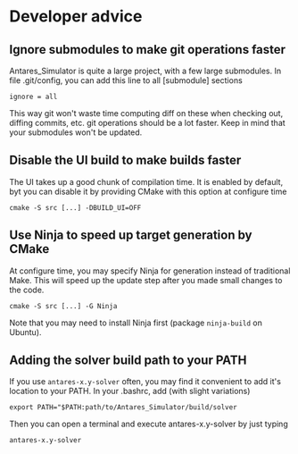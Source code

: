 # Developer advice

## Ignore submodules to make git operations faster
Antares_Simulator is quite a large project, with a few large submodules. In file .git/config, you can add this line to all [submodule] sections

```
ignore = all
```

This way git won't waste time computing diff on these when checking out, diffing commits, etc. git operations should be a lot faster. Keep in mind that your submodules won't be updated.

## Disable the UI build to make builds faster
The UI takes up a good chunk of compilation time. It is enabled by default, byt you can disable it by providing CMake with this option at configure time

```
cmake -S src [...] -DBUILD_UI=OFF
```

## Use Ninja to speed up target generation by CMake
At configure time, you may specify Ninja for generation instead of traditional Make. This will speed up the update step after you made small changes to the code.

```
cmake -S src [...] -G Ninja
```

Note that you may need to install Ninja first (package `ninja-build` on Ubuntu).

## Adding the solver build path to your PATH
If you use `antares-x.y-solver` often, you may find it convenient to add it's location to your PATH. In your .bashrc, add (with slight variations)

```
export PATH="$PATH:path/to/Antares_Simulator/build/solver
```

Then you can open a terminal and execute antares-x.y-solver by just typing

```
antares-x.y-solver
```
